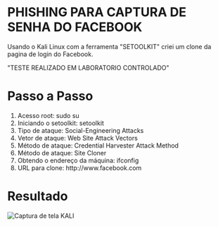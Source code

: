# PHISHING PARA CAPTURA DE SENHA DO FACEBOOK 

Usando o Kali Linux com a ferramenta "SETOOLKIT" criei um clone da pagina de login do Facebook.

"TESTE REALIZADO EM LABORATORIO CONTROLADO"

# Passo a Passo 
<ol>
  <li>Acesso root: sudo su</li>
  <li>Iniciando o setoolkit: setoolkit</li>
  <li>Tipo de ataque: Social-Engineering Attacks</li>
  <li>Vetor de ataque: Web Site Attack Vectors</li>
  <li>Método de ataque: Credential Harvester Attack Method </li>
  <li>Método de ataque: Site Cloner</li>
  <li>Obtendo o endereço da máquina: ifconfig</li>
  <li>URL para clone: http://www.facebook.com</li>
</ol>

# Resultado 
![Captura de tela KALI](https://github.com/user-attachments/assets/3620d825-45af-43c6-a676-493284267c6b)
